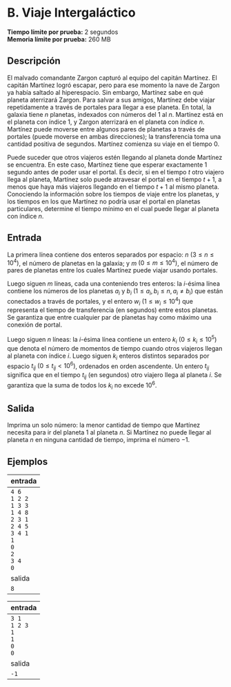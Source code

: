 # B. Viaje Intergaláctico

**Tiempo límite por prueba:** 2 segundos  
**Memoria límite por prueba:** 260 MB

## Descripción

El malvado comandante Zargon capturó al equipo del capitán Martínez. El capitán Martínez logró escapar, pero para ese momento la nave de Zargon ya había saltado al hiperespacio. Sin embargo, Martínez sabe en qué planeta aterrizará Zargon. Para salvar a sus amigos, Martínez debe viajar repetidamente a través de portales para llegar a ese planeta. En total, la galaxia tiene $n$ planetas, indexados con números del $1$ al $n$. Martínez está en el planeta con índice $1$, y Zargon aterrizará en el planeta con índice $n$. Martínez puede moverse entre algunos pares de planetas a través de portales (puede moverse en ambas direcciones); la transferencia toma una cantidad positiva de segundos. Martínez comienza su viaje en el tiempo $0$.

Puede suceder que otros viajeros estén llegando al planeta donde Martínez se encuentra. En este caso, Martínez tiene que esperar exactamente 1 segundo antes de poder usar el portal. Es decir, si en el tiempo $t$ otro viajero llega al planeta, Martínez solo puede atravesar el portal en el tiempo $t + 1$, a menos que haya más viajeros llegando en el tiempo $t + 1$ al mismo planeta. Conociendo la información sobre los tiempos de viaje entre los planetas, y los tiempos en los que Martínez no podría usar el portal en planetas particulares, determine el tiempo mínimo en el cual puede llegar al planeta con índice $n$.

## Entrada

La primera línea contiene dos enteros separados por espacio: $n$ $(3 \leq n \leq 10^4)$, el número de planetas en la galaxia; y $m$ $(0 \leq m \leq 10^4)$, el número de pares de planetas entre los cuales Martínez puede viajar usando portales.

Luego siguen $m$ líneas, cada una conteniendo tres enteros: la $i$-ésima línea contiene los números de los planetas $a_i$ y $b_i$ $(1 \leq a_i, b_i \leq n, a_i \neq b_i)$ que están conectados a través de portales, y el entero $w_i$ $(1 \leq w_i \leq 10^4)$ que representa el tiempo de transferencia (en segundos) entre estos planetas. Se garantiza que entre cualquier par de planetas hay como máximo una conexión de portal.

Luego siguen $n$ líneas: la $i$-ésima línea contiene un entero $k_i$ $(0 \leq k_i \leq 10^5)$ que denota el número de momentos de tiempo cuando otros viajeros llegan al planeta con índice $i$. Luego siguen $k_i$ enteros distintos separados por espacio $t_{ij}$ $(0 \leq t_{ij} < 10^6)$, ordenados en orden ascendente. Un entero $t_{ij}$ significa que en el tiempo $t_{ij}$ (en segundos) otro viajero llega al planeta $i$. Se garantiza que la suma de todos los $k_i$ no excede $10^6$.

## Salida

Imprima un solo número: la menor cantidad de tiempo que Martínez necesita para ir del planeta $1$ al planeta $n$. Si Martínez no puede llegar al planeta $n$ en ninguna cantidad de tiempo, imprima el número $-1$.

## Ejemplos

| entrada |
|---------|
| `4 6`<br>`1 2 2`<br>`1 3 3`<br>`1 4 8`<br>`2 3 1`<br>`2 4 5`<br>`3 4 1`<br>`1`<br>`0`<br>`2`<br>`3 4`<br>`0` | 
| salida |
| `8` |

| entrada |
|---------|
| `3 1`<br>`1 2 3`<br>`1`<br>`1`<br>`0`<br>`0` | 
| salida |
| `-1` |
